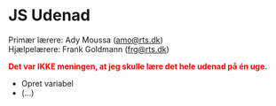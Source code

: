 # JS Udenad

Primær lærere: Ady Moussa (amo@rts.dk)<br>
Hjælpelærere: Frank Goldmann (frg@rts.dk)

<span style="color: red">**Det var IKKE meningen, at jeg skulle lære det hele udenad på én uge.**</span>

* Opret variabel
* (...)